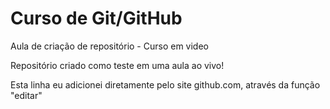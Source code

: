 # Curso de Git/GitHub
 Aula de criação de repositório - Curso em video

 Repositório criado como teste em uma aula ao vivo!
 
 Esta linha eu adicionei diretamente pelo site github.com, através da função "editar"
